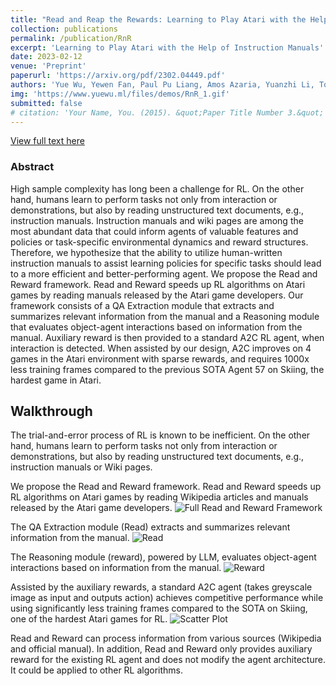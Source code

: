 ```yaml
---
title: "Read and Reap the Rewards: Learning to Play Atari with the Help of Instruction Manuals"
collection: publications
permalink: /publication/RnR
excerpt: 'Learning to Play Atari with the Help of Instruction Manuals'
date: 2023-02-12
venue: 'Preprint'
paperurl: 'https://arxiv.org/pdf/2302.04449.pdf'
authors: 'Yue Wu, Yewen Fan, Paul Pu Liang, Amos Azaria, Yuanzhi Li, Tom M. Mitchell'
img: 'https://www.yuewu.ml/files/demos/RnR_1.gif'
submitted: false
# citation: 'Your Name, You. (2015). &quot;Paper Title Number 3.&quot; <i>Journal 1</i>. 1(3).'
---
```

[View full text here](https://arxiv.org/pdf/2010.14543.pdf)

### Abstract
High sample complexity has long been a challenge for RL. On the other hand, humans learn to perform tasks not only from interaction or demonstrations, but also by reading unstructured text documents, e.g., instruction manuals. Instruction manuals and wiki pages are among the most abundant data that could inform agents of valuable features and policies or task-specific environmental dynamics and reward structures. Therefore, we hypothesize that the ability to utilize human-written instruction manuals to assist learning policies for specific tasks should lead to a more efficient and better-performing agent.
We propose the Read and Reward framework. Read and Reward speeds up RL algorithms on Atari games by reading manuals released by the Atari game developers. Our framework consists of a QA Extraction module that extracts and summarizes relevant information from the manual and a Reasoning module that evaluates object-agent interactions based on information from the manual. Auxiliary reward is then provided to a standard A2C RL agent, when interaction is detected. When assisted by our design, A2C improves on 4 games in the Atari environment with sparse rewards, and requires 1000x less training frames compared to the previous SOTA Agent 57 on Skiing, the hardest game in Atari.

## Walkthrough
The trial-and-error process of RL is known to be inefficient. On the other hand, humans learn to perform tasks not only from interaction or demonstrations, but also by reading unstructured text documents, e.g., instruction manuals or Wiki pages.

We propose the Read and Reward framework. Read and Reward speeds up RL algorithms on Atari games by reading Wikipedia articles and manuals released by the Atari game developers.
<img src="https://www.yuewu.ml/files/demos/RnR_1.gif"
     alt="Full Read and Reward Framework"/>

The QA Extraction module (Read) extracts and summarizes relevant information from the manual.
<img src="https://www.yuewu.ml/files/demos/RnR_2.gif"
     alt="Read"/>

The Reasoning module (reward), powered by LLM, evaluates object-agent interactions based on information from the manual.
<img src="https://www.yuewu.ml/files/demos/RnR_3.gif"
     alt="Reward"/>

Assisted by the auxiliary rewards, a standard A2C agent (takes greyscale image as input and outputs action) achieves competitive performance while using significantly less training frames compared to the SOTA on Skiing, one of the hardest Atari games for RL.
<img src="https://www.yuewu.ml/files/demos/RnR_4.png"
     alt="Scatter Plot"/>

Read and Reward can process information from various sources (Wikipedia and official manual). In addition, Read and Reward only provides auxiliary reward for the existing RL agent and does not modify the agent architecture. It could be applied to other RL algorithms.